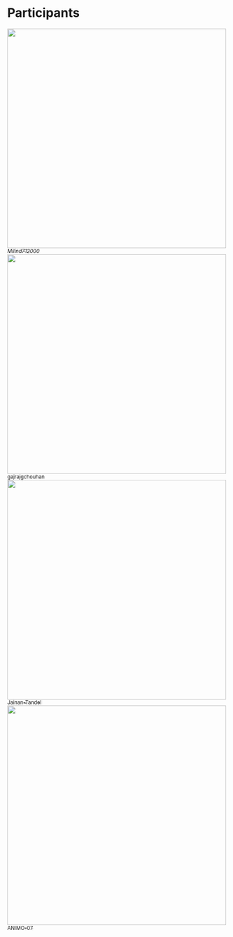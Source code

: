 # Participants

[<img src="https://i.imgur.com/Zn9MAgS.jpg" width="500px;"/><br><sub>_Milind712000_</sub>](https://github.com/Milind712000)<br>
[<img src="https://avatars3.githubusercontent.com/u/54475046?s=460&v=4" width="500px;"/><br><sub>gajrajgchouhan</sub>](https://github.com/gajrajgchouhan)<br>
[<img src="https://avatars2.githubusercontent.com/u/56350648?s=460&v=4" width="500px;"/><br><sub>Jainan-Tandel</sub>](https://github.com/Jainan-Tandel)<br>
[<img src="https://avatars3.githubusercontent.com/u/55982189?s=400&v=4" width="500px;"/><br><sub>ANIMO-07</sub>](https://github.com/ANIMO-07)<br>